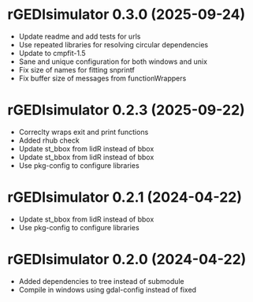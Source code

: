 <!-- NEWS.md is maintained by https://cynkra.github.io/fledge, do not edit -->

# rGEDIsimulator 0.3.0 (2025-09-24)

* Update readme and add tests for urls
* Use repeated libraries for resolving circular dependencies
* Update to cmpfit-1.5
* Sane and unique configuration for both windows and unix
* Fix size of names for fitting snprintf
* Fix buffer size of messages from functionWrappers


# rGEDIsimulator 0.2.3 (2025-09-22)

* Correclty wraps exit and print functions
* Added rhub check
* Update st_bbox from lidR instead of bbox
* Update st_bbox from lidR instead of bbox
* Use pkg-config to configure libraries


# rGEDIsimulator 0.2.1 (2024-04-22)

* Update st_bbox from lidR instead of bbox
* Use pkg-config to configure libraries


# rGEDIsimulator 0.2.0 (2024-04-22)

* Added dependencies to tree instead of submodule
* Compile in windows using gdal-config instead of fixed
